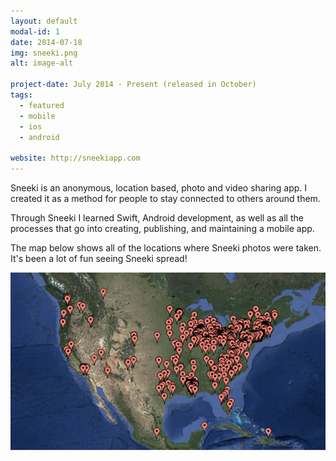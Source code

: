 ```yaml
---
layout: default
modal-id: 1
date: 2014-07-18
img: sneeki.png
alt: image-alt

project-date: July 2014 - Present (released in October)
tags:
  - featured
  - mobile
  - ios
  - android

website: http://sneekiapp.com
---
```


Sneeki is an anonymous, location based, photo and video sharing app. I created it as a method for people to stay connected to others around them.

Through Sneeki I learned Swift, Android development, as well as all the processes that go into creating, publishing, and maintaining a mobile app.

The map below shows all of the locations where Sneeki photos were taken. It's been a lot of fun seeing Sneeki spread!

<img src="img/sneeki/map.png" class="img-responsive img-centered" alt="Map">